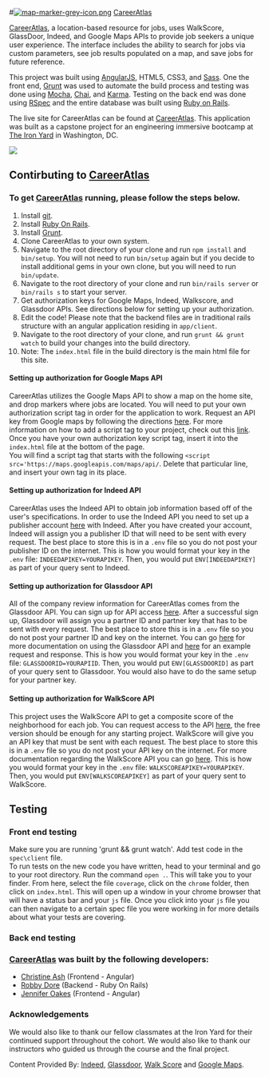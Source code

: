 #[![map-marker-grey-icon.png](https://s15.postimg.org/p2cn1j797/map-marker-grey-icon.png)](https://postimg.org/image/zcf20rx4n/) [CareerAtlas](https://careeratlas.herokuapp.com/)

[CareerAtlas](https://careeratlas.herokuapp.com/), a location-based resource for jobs, uses WalkScore, GlassDoor, Indeed, and Google Maps APIs to provide job seekers a unique user experience. The interface includes the ability to search for jobs via custom parameters, see job results populated on a map, and save jobs for future reference.

This project was built using [AngularJS](https://angularjs.org/), HTML5, CSS3, and [Sass](http://sass-lang.com/). One the front end, [Grunt](http://gruntjs.com/) was used to automate the build process and testing was done using [Mocha](https://mochajs.org/), [Chai](http://chaijs.com/), and [Karma](https://karma-runner.github.io/0.13/index.html). Testing on the back end was done using [RSpec](https://github.com/rspec/rspec) and the entire database was built using [Ruby on Rails](http://rubyonrails.org/).

The live site for CareerAtlas can be found at [CareerAtlas](https://careeratlas.herokuapp.com/). This application was built as a capstone project for an engineering immersive bootcamp at [The Iron Yard](https://www.theironyard.com/) in Washington, DC.

<img src="/docs/CA_movie 2.gif?raw=true">

## Contirbuting to [CareerAtlas](https://careeratlas.herokuapp.com/) ##

### To get [CareerAtlas](https://careeratlas.herokuapp.com/) running, please follow the steps below.<br>
1. Install [git](http://git-scm.com).
2. Install [Ruby On Rails](http://rubyonrails.org/).
3. Install [Grunt](http://gruntjs.com).
4. Clone CareerAtlas to your own system.
5. Navigate to the root directory of your clone and run `npm install` and `bin/setup`. You will not need to run `bin/setup` again but if you decide to install additional gems in your own clone, but you will need to run `bin/update`.
6. Navigate to the root directory of your clone and run `bin/rails server` or `bin/rails s` to start your server.
7. Get authorization keys for Google Maps, Indeed, Walkscore, and Glassdoor APIs. See directions below for setting up your authorization.
7. Edit the code! Please note that the backend files are in traditional rails structure with an angular application residing in `app/client`.
8. Navigate to the root directory of your clone, and run `grunt && grunt watch` to build your changes into the build directory.
9. Note: The `index.html` file in the build directory is the main html file for this site.

#### Setting up authorization for Google Maps API ####
CareerAtlas utilizes the Google Maps API to show a map on the home site, and drop markers where jobs are located. You will need to put your own authorization script tag in order for the application to work. Request an API key from Google maps by following the directions [here](https://support.google.com/googleapi/answer/6158862). For more information on how to add a script tag to your project, check out this [link](https://developers.google.com/maps/documentation/javascript/adding-a-google-map). Once you have your own authorization key script tag, insert it into the `index.html` file at the bottom of the page.
<br>You will find a script tag that starts with the following `<script src='https://maps.googleapis.com/maps/api/`. Delete that particular line, and insert your own tag in its place.

#### Setting up authorization for Indeed API ####
CareerAtlas uses the Indeed API to obtain job information based off of the user's specifications. In order to use the Indeed API you need to set up a publisher account [here](https://www.indeed.com/publisher) with Indeed. After you have created your account, Indeed will assign you a publisher ID that will need to be sent with every request. The best place to store this is in a `.env` file so you do not post your publisher ID on the internet.
This is how you would format your key in the `.env` file:  `INDEEDAPIKEY=YOURAPIKEY`. Then, you would put `ENV[INDEEDAPIKEY]` as part of your query sent to Indeed.

#### Setting up authorization for Glassdoor API ####
All of the company review information for CareerAtlas comes from the Glassdoor API. You can sign up for API access [here](https://www.glassdoor.com/developer/register_input.htm). After a successful sign up, Glassdoor will assign you a partner ID and partner key that has to be sent with every request. The best place to store this is in a `.env` file so you do not post your partner ID and key on the internet. You can go [here](https://www.glassdoor.com/developer/index.htm) for more documentation on using the Glassdoor API and [here](https://www.glassdoor.com/developer/companiesApiActions.htm) for an example request and response.
This is how you would format your key in the `.env` file: `GLASSDOORID=YOURAPIID`. Then, you would put `ENV[GLASSDOORID]` as part of your query sent to Glassdoor. You would also have to do the same setup for your partner key.

#### Setting up authorization for WalkScore API ####
This project uses the WalkScore API to get a composite score of the neighborhood for each job. You can request access to the API [here](https://www.walkscore.com/professional/api-sign-up.php), the free version should be enough for any starting project. WalkScore will give you an API key that must be sent with each request. The best place to store this is in a `.env` file so you do not post your API key on the internet. For more documentation regarding the WalkScore API you can go [here](https://www.walkscore.com/professional/api.php).
This is how you would format your key in the `.env` file: `WALKSCOREAPIKEY=YOURAPIKEY`. Then, you would put `ENV[WALKSCOREAPIKEY]` as part of your query sent to WalkScore.

## Testing ##

### Front end testing ###
Make sure you are running 'grunt && grunt watch'. Add test code in the `spec\client` file.<br> To run tests on the new code you have written, head to your terminal and go to your root directory. Run the command `open .`. This will take you to your finder. From here, select the file `coverage`, click on the `chrome` folder, then click on `index.html`. This will open up a window in your chrome browser that will have a status bar and your `js` file. Once you click into your `js` file you can then navigate to a certain spec file you were working in for more details about what your tests are covering.

### Back end testing ###

### [CareerAtlas](https://careeratlas.herokuapp.com/) was built by the following developers:

* [Christine Ash](https://www.linkedin.com/in/christine-ash-5a21743b/) (Frontend - Angular)
* [Robby Dore](https://www.linkedin.com/in/robby-dore-61b88910b/) (Backend - Ruby On Rails)
* [Jennifer Oakes](https://www.linkedin.com/in/jennifernicoleoakes/) (Frontend - Angular)

### Acknowledgements ###

We would also like to thank our fellow classmates at the Iron Yard for their continued support throughout the cohort. We would also like to thank our instructors who guided us through the course and the final project.

Content Provided By: [Indeed](https://www.indeed.com), [Glassdoor](http://www.glassdoor.com), [Walk Score](https://www.walkscore.com/) and [Google Maps](http://www.googlemaps.com).
